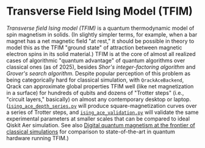 # Transverse Field Ising Model (TFIM)

_Transverse field Ising model (TFIM)_ is a quantum thermodynamic model of spin magnetism in solids. (In slightly simpler terms, for example, when a bar magnet has a net magnetic field "at rest," it should be possible in theory to model this as the TFIM "ground state" of attraction between magnetic electron spins in its solid material.) TFIM is at the core of almost all realized cases of algorithmic "quantum advantage" of quantum algorithms over classical ones (as of 2025), besides _Shor's integer-factoring algorithm_ and _Grover's search algorithm._ Despite popular perception of this problem as being categorically hard for classical simulation, with `QrackAceBackend`, Qrack can approximate global properties TFIM well (like net magnetization in a surface) for hundreds of qubits and dozens of "Trotter steps" (i.e., "circuit layers," basically) on almost any contemporary desktop or laptop. ([`ising_ace_depth_series.py`](https://github.com/vm6502q/pyqrack-examples/blob/main/ising/ising_depth_series.py) will produce square-magnetization curves over a series of Trotter steps, and [`ising_ace_validation.py`](https://github.com/vm6502q/pyqrack-examples/blob/main/ising/ising_ace_validation.py) will validate the same experimental parameters at smaller scales that can be compared to ideal Qiskit Aer simulation. See also [Digital quantum magnetism at the frontier of classical simulations](https://arxiv.org/abs/2503.20870) for comparison to state-of-the-art in quantum hardware running TFIM.)
